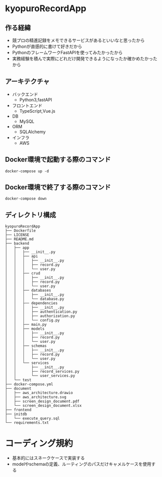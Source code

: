 # kyopuroRecordApp

## 作る経緯
- 競プロの精進記録をメモできるサービスがあるといいなと思ったから
- Pythonが直感的に書けて好きだから
- PythonのフレームワークFastAPIを使ってみたかったから
- 実務経験を積んで実際にどれだけ開発できるようになったか確かめたかったから


## アーキテクチャ
- バックエンド
    - Python3,fastAPI
- フロントエンド
    - TypeScript,Vue.js
- DB
    - MySQL
- ORM
    - SQLAlchemy
- インフラ
    - AWS

## Docker環境で起動する際のコマンド
```
docker-compose up -d
```

## Docker環境で終了する際のコマンド
```
docker-compose down
```

## ディレクトリ構成
```
kyopuroRecordApp
├── Dockerfile
├── LICENSE
├── README.md
├── backend
│   ├── app
│   │   ├── __init__.py
│   │   ├── api
│   │   │   ├── __init__.py
│   │   │   ├── record.py
│   │   │   └── user.py
│   │   ├── crud
│   │   │   ├── __init__.py
│   │   │   ├── record.py
│   │   │   └── user.py
│   │   ├── databases
│   │   │   ├── __init__.py
│   │   │   └── database.py
│   │   ├── dependencies
│   │   │   ├── __init__.py
│   │   │   ├── authentication.py
│   │   │   ├── authorization.py
│   │   │   └── config.py
│   │   ├── main.py
│   │   ├── models
│   │   │   ├── __init__.py
│   │   │   ├── record.py
│   │   │   └── user.py
│   │   ├── schemas
│   │   │   ├── __init__.py
│   │   │   ├── record.py
│   │   │   └── user.py
│   │   └── services
│   │       ├── __init__.py
│   │       ├── record_services.py
│   │       └── user_services.py
│   └── test
├── docker-compose.yml
├── document
│   ├── aws_architecture.drawio
│   ├── aws_architecture.svg
│   ├── screen_design_document.pdf
│   └── screen_design_document.xlsx
├── frontend
├── initdb
│   └── execute_query.sql
└── requirements.txt
```
# コーディング規約
- 基本的にはスネークケースで実装する
- modelやschemaの定義、ルーティングのパスだけキャメルケースを使用する
